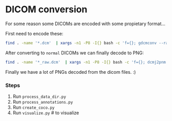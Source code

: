 # DICOM conversion

For some reason some DICOMs are encoded with some propietary format...

First need to encode these:

```bash
find . -name '*.dcm'  | xargs -n1 -P8 -I{} bash -c 'f={}; gdcmconv --raw -F $f ${f/.dcm/_raw.dcm}'
```

After converting to `normal` DICOMs we can finally decode to PNG:

```bash
find . -name '*_raw.dcm'  | xargs -n1 -P8 -I{} bash -c 'f={}; dcmj2pnm $f | convert - ${f/_raw.dcm/.png}'
```

Finally we have a lot of PNGs decoded from the dicom files. :)

### Steps

1. Run `process_data_dir.py`
2. Run `process_annotations.py`
3. Run `create_coco.py`
4. Run `visualize.py` # to visualize
